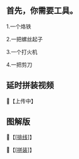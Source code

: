 ## 首先，你需要工具。

 1.一个烙铁 
 
 2.一把螺丝起子

 3.一个打火机

 4.一把剪刀


 ## 延时拼装视频
 
 🔗【上传中】
 
 ## 图解版
 
 🔗【[[排线](https://wokwi.com/projects/384797565860755457)]】

 🔗【[[拼装](https://ibb.co/gw4htDD)]】
